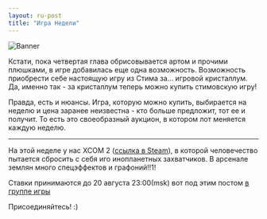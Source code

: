 ```yaml
---
layout: ru-post
title: "Игра Недели"
---
```

![Banner](http://cs636920.vk.me/v636920555/22b9b/sarUqTXxV6g.jpg)

Кстати, пока четвертая глава обрисовывается артом и прочими плюшками, в игре добавилась еще одна возможность. Возможность приобрести себе настоящую игру из Стима за... игровой кристаллум. Да, именно так - за кристаллум теперь можно купить стимовскую игру!

Правда, есть и нюансы. Игра, которую можно купить, выбирается на неделю и цена заранее неизвестна - кто больше предложит, тот ее и получит. То есть это своеобразный аукцион, в котором лот меняется каждую неделю.

---
На этой неделе у нас XCOM 2 ([ссылка в Steam](http://store.steampowered.com/app/268500?snr=1_41_4__42)), в которой человечество пытается сбросить с себя иго инопланетных захватчиков. В арсенале землян много спецэффектов и графоний!!1!

Ставки принимаются до 20 августа 23:00(msk) вот под этим постом [в группе игры](http://vk.com/krajsveta?w=wall-90249739_657)

Присоединяйтесь! :)
